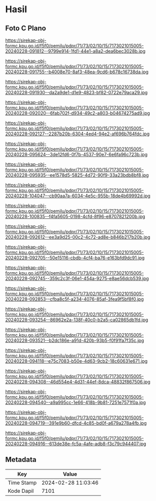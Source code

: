 # Hasil

## Foto C Plano

https://sirekap-obj-formc.kpu.go.id/f5f0/pemilu/pdpr/71/73/02/10/15/7173021015005-20240228-091812--9799e914-1fd1-44e1-a8a2-dea6bec3028b.jpg

https://sirekap-obj-formc.kpu.go.id/f5f0/pemilu/pdpr/71/73/02/10/15/7173021015005-20240228-091755--b4008e70-8af3-48ea-9cd6-b678c16738da.jpg

https://sirekap-obj-formc.kpu.go.id/f5f0/pemilu/pdpr/71/73/02/10/15/7173021015005-20240228-091930--da2a9de1-d1e9-4823-bf82-0722e79aca29.jpg

https://sirekap-obj-formc.kpu.go.id/f5f0/pemilu/pdpr/71/73/02/10/15/7173021015005-20240228-092020--6fab702f-d934-49c2-a803-b04674275ad9.jpg

https://sirekap-obj-formc.kpu.go.id/f5f0/pemilu/pdpr/71/73/02/10/15/7173021015005-20240228-092127--2287b20b-6304-4ed4-94e2-af696b764fdc.jpg

https://sirekap-obj-formc.kpu.go.id/f5f0/pemilu/pdpr/71/73/02/10/15/7173021015005-20240228-095624--3de12fd6-0f7b-4537-90e7-6e6fa96c723b.jpg

https://sirekap-obj-formc.kpu.go.id/f5f0/pemilu/pdpr/71/73/02/10/15/7173021015005-20240228-095935--ee1578d5-5825-4d72-90f9-33a23bdb8bf8.jpg

https://sirekap-obj-formc.kpu.go.id/f5f0/pemilu/pdpr/71/73/02/10/15/7173021015005-20240228-104047--cb90aa7a-6034-4e5c-955b-18de4b69992d.jpg

https://sirekap-obj-formc.kpu.go.id/f5f0/pemilu/pdpr/71/73/02/10/15/7173021015005-20240228-100835--f4fa5605-0198-4cfd-8f96-e8707821200b.jpg

https://sirekap-obj-formc.kpu.go.id/f5f0/pemilu/pdpr/71/73/02/10/15/7173021015005-20240228-092612--ee3a9d25-00c2-4c72-ad8e-b846b217b20b.jpg

https://sirekap-obj-formc.kpu.go.id/f5f0/pemilu/pdpr/71/73/02/10/15/7173021015005-20240228-092705--50e15116-cbdb-4cf4-ba76-e163bfd9dc91.jpg

https://sirekap-obj-formc.kpu.go.id/f5f0/pemilu/pdpr/71/73/02/10/15/7173021015005-20240228-092745--359c2c3f-06e1-454a-9275-e8ae56dcb539.jpg

https://sirekap-obj-formc.kpu.go.id/f5f0/pemilu/pdpr/71/73/02/10/15/7173021015005-20240228-092853--cfba8c5f-a234-4076-85af-3fea9f5bf8f0.jpg

https://sirekap-obj-formc.kpu.go.id/f5f0/pemilu/pdpr/71/73/02/10/15/7173021015005-20240228-093254--86962e2a-138f-40c0-b2a5-ca02865db1fd.jpg

https://sirekap-obj-formc.kpu.go.id/f5f0/pemilu/pdpr/71/73/02/10/15/7173021015005-20240228-093521--b2dc186e-a91d-420b-93b5-f0f91fa7f35c.jpg

https://sirekap-obj-formc.kpu.go.id/f5f0/pemilu/pdpr/71/73/02/10/15/7173021015005-20240228-094118--e75c7083-b50e-4d63-9cb2-18c60631e671.jpg

https://sirekap-obj-formc.kpu.go.id/f5f0/pemilu/pdpr/71/73/02/10/15/7173021015005-20240228-094308--46d554e4-4d31-44ef-8dca-48832f867506.jpg

https://sirekap-obj-formc.kpu.go.id/f5f0/pemilu/pdpr/71/73/02/10/15/7173021015005-20240228-094540--a9a995cc-1e66-418b-9b81-7251e7571f0a.jpg

https://sirekap-obj-formc.kpu.go.id/f5f0/pemilu/pdpr/71/73/02/10/15/7173021015005-20240228-094719--391e9b60-dfcd-4c85-bd0f-a679a278a4fb.jpg

https://sirekap-obj-formc.kpu.go.id/f5f0/pemilu/pdpr/71/73/02/10/15/7173021015005-20240228-094916--613de38e-fc5a-4afe-adb8-f3c79c944407.jpg


## Metadata

| Key        | Value               |
| ---------- | ------------------- |
| Time Stamp | 2024-02-28 11:03:46 |
| Kode Dapil | 7101                |



